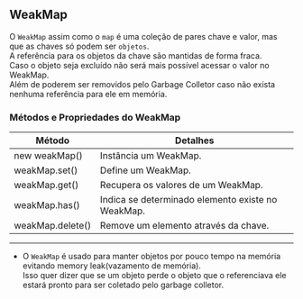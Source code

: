 ## WeakMap

O `WeakMap` assim como o `map`  é uma coleção de pares chave e valor, mas que as chaves só podem ser `objetos`.  
A referência para os objetos da chave são mantidas de forma fraca.  
Caso o objeto seja excluído não será mais possível acessar o valor no WeakMap.   
Além de poderem ser removidos pelo Garbage Colletor caso não exista nenhuma referência para ele em memória.  


### Métodos e Propriedades do WeakMap  

| Método | Detalhes |
|------------|--------------|
| new weakMap() |Instância um WeakMap.|
| weakMap.set() |Define um WeakMap.|
| weakMap.get() |Recupera os valores de um WeakMap.|
| weakMap.has() |Indica se determinado elemento existe no WeakMap.|
| weakMap.delete() |Remove um elemento através da chave.|


--------------------------------------------------------

* O `WeakMap` é usado para manter objetos por pouco tempo na memória evitando memory leak(vazamento de memória).  
Isso quer dizer que se um objeto perde o objeto que o referenciava ele estará pronto para ser coletado pelo garbage colletor.


